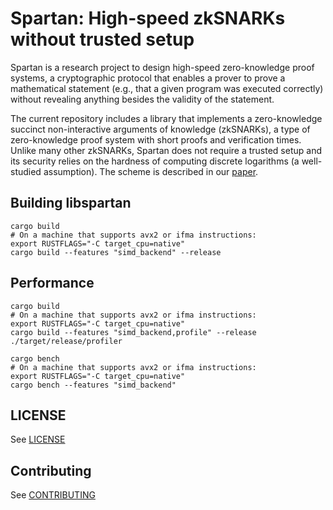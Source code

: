 # Spartan: High-speed zkSNARKs without trusted setup

Spartan is a research project to design high-speed zero-knowledge proof systems, a cryptographic protocol that enables a prover to prove a mathematical statement (e.g., that a given program was executed correctly) without revealing anything besides the validity of the statement. 

The current repository includes a library that implements 
a zero-knowledge succinct non-interactive arguments of knowledge (zkSNARKs), a type of zero-knowledge proof system with short proofs and verification times. Unlike many other zkSNARKs, Spartan does not require a trusted setup and its security relies on the hardness of computing discrete logarithms (a well-studied assumption). The scheme is described in our [paper](https://eprint.iacr.org/2019/550).

## Building libspartan
    cargo build
    # On a machine that supports avx2 or ifma instructions:
    export RUSTFLAGS="-C target_cpu=native" 
    cargo build --features "simd_backend" --release

## Performance
    cargo build
    # On a machine that supports avx2 or ifma instructions:
    export RUSTFLAGS="-C target_cpu=native" 
    cargo build --features "simd_backend,profile" --release
    ./target/release/profiler

    cargo bench
    # On a machine that supports avx2 or ifma instructions:
    export RUSTFLAGS="-C target_cpu=native" 
    cargo bench --features "simd_backend"


## LICENSE

See [LICENSE](./LICENSE)

## Contributing

See [CONTRIBUTING](./CONTRIBUTING.md)
